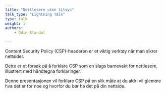 ```yaml
---
title: "Nettlesere uten tilsyn"
talk_type: "Lightning Talk"
type: talk
weight: 1
authors:
    - Odin Standal

---
```

Content Security Policy (CSP)-headeren er et viktig verktøy når man sikrer nettsider. 

Dette er et forsøk på å forklare CSP som en slags barnevakt for nettlesere, illustrert med håndtegna forklaringer.

Denne presentasjonen vil forklare CSP på en slik måte at du aldri vil glemme hva det er for noe og hvorfor du bør ha det på din nettside.
